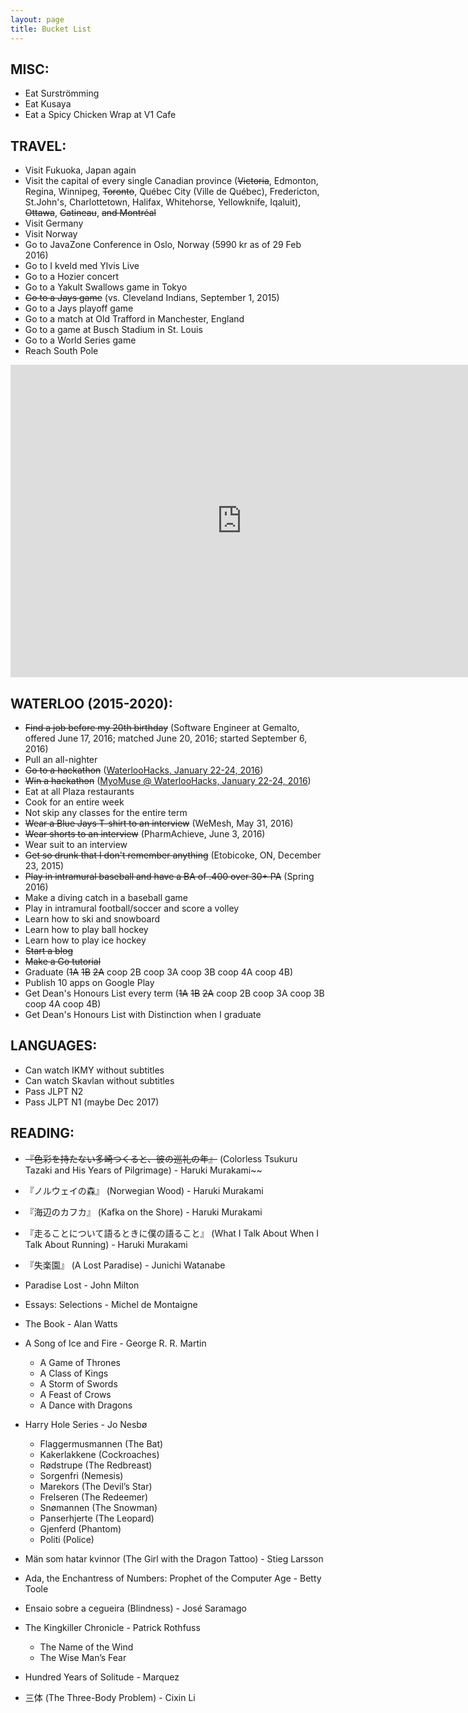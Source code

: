 ```yaml
---
layout: page
title: Bucket List
---
```


## MISC: ##
* Eat Surströmming
* Eat Kusaya
* Eat a Spicy Chicken Wrap at V1 Cafe


## TRAVEL: ##
* Visit Fukuoka, Japan again
* Visit the capital of every single Canadian province (~~Victoria~~, Edmonton, Regina, Winnipeg, ~~Toronto~~, Québec City (Ville de Québec), Fredericton, St.John's, Charlottetown, Halifax, Whitehorse, Yellowknife, Iqaluit), ~~Ottawa~~, ~~Gatineau~~, ~~and Montréal~~
* Visit Germany
* Visit Norway
* Go to JavaZone Conference in Oslo, Norway (5990 kr as of 29 Feb 2016)
* Go to I kveld med Ylvis Live
* Go to a Hozier concert
* Go to a Yakult Swallows game in Tokyo
* ~~Go to a Jays game~~ (vs. Cleveland Indians, September 1, 2015)
* Go to a Jays playoff game
* Go to a match at Old Trafford in Manchester, England
* Go to a game at Busch Stadium in St. Louis
* Go to a World Series game
* Reach South Pole

<iframe src="https://www.google.com/maps/d/embed?mid=1mXY1W7pOUcyTMIsOVxOeeqRkcP0"
frameborder="0" width="740" height="500" style="border:0" zoom="0" allowfullscreen></iframe>

## WATERLOO (2015-2020): ##

* ~~Find a job before my 20th birthday~~ (Software Engineer at Gemalto, offered June 17, 2016; matched June 20, 2016; started September 6, 2016)
* Pull an all-nighter
* ~~Go to a hackathon~~ ([WaterlooHacks, January 22-24, 2016](https://waterloohacks.io))
* ~~Win a hackathon~~ ([MyoMuse @ WaterlooHacks, January 22-24, 2016](http://news.communitech.ca/news/communitech/myo-music-app-wins-waterloo-hacks/))
* Eat at all Plaza restaurants
* Cook for an entire week
* Not skip any classes for the entire term
* ~~Wear a Blue Jays T-shirt to an interview~~ (WeMesh, May 31, 2016)
* ~~Wear shorts to an interview~~ (PharmAchieve, June 3, 2016)
* Wear suit to an interview
* ~~Get so drunk that I don't remember anything~~ (Etobicoke, ON, December 23, 2015)
* ~~Play in intramural baseball and have a BA of .400 over 30+ PA~~ (Spring 2016)
* Make a diving catch in a baseball game
* Play in intramural football/soccer and score a volley
* Learn how to ski and snowboard
* Learn how to play ball hockey
* Learn how to play ice hockey
* ~~Start a blog~~
* ~~Make a Go tutorial~~
* Graduate (~~1A~~ ~~1B~~ ~~2A~~ coop 2B coop 3A coop 3B coop 4A coop 4B)
* Publish 10 apps on Google Play
* Get Dean's Honours List every term (~~1A~~ ~~1B~~ ~~2A~~ coop 2B coop 3A coop 3B coop 4A coop 4B)
* Get Dean's Honours List with Distinction when I graduate

## LANGUAGES: ##

* Can watch IKMY without subtitles
* Can watch Skavlan without subtitles
* Pass JLPT N2
* Pass JLPT N1 (maybe Dec 2017)

## READING: ##
* ~~『色彩を持たない多崎つくると、彼の巡礼の年』~~
    (Colorless Tsukuru Tazaki and His Years of Pilgrimage) - Haruki Murakami~~
* 『ノルウェイの森』
  (Norwegian Wood) - Haruki Murakami
* 『海辺のカフカ』
  (Kafka on the Shore) - Haruki Murakami
* 『走ることについて語るときに僕の語ること』
  (What I Talk About When I Talk About Running) - Haruki Murakami
* 『失楽園』
  (A Lost Paradise) - Junichi Watanabe
* Paradise Lost - John Milton
* Essays: Selections - Michel de Montaigne
* The Book - Alan Watts
* A Song of Ice and Fire - George R. R. Martin

    * A Game of Thrones
    * A Class of Kings
    * A Storm of Swords
    * A Feast of Crows
    * A Dance with Dragons
* Harry Hole Series - Jo Nesbø

    * Flaggermusmannen (The Bat)
    * Kakerlakkene (Cockroaches)
    * Rødstrupe (The Redbreast)
    * Sorgenfri (Nemesis)
    * Marekors (The Devil’s Star)
    * Frelseren (The Redeemer)
    * Snømannen (The Snowman)
    * Panserhjerte (The Leopard)
    * Gjenferd (Phantom)
    * Politi (Police)

* Män som hatar kvinnor (The Girl with the Dragon Tattoo) - Stieg Larsson
* Ada, the Enchantress of Numbers: Prophet of the Computer Age - Betty Toole
* Ensaio sobre a cegueira (Blindness) - José Saramago
* The Kingkiller Chronicle - Patrick Rothfuss
    * The Name of the Wind
    * The Wise Man’s Fear
* Hundred Years of Solitude - Marquez
* 三体 (The Three-Body Problem) - Cixin Li
